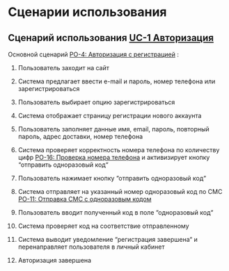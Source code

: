 # Сценарии использования

## **Сценарий использования [UC-1 Авторизация](https://astaaidar.atlassian.net/l/cp/ucjQPVPe)**

Основной сценарий [PO-4: Авторизация с регистрацией](https://astaaidar.atlassian.net/browse/PO-4)  :
1.  Пользователь заходит на сайт
2.  Система предлагает ввести e-mail и пароль, номер телефона или зарегистрироваться
3.  Пользователь выбирает опцию зарегистрироваться
4.  Система отображает страницу регистрации нового аккаунта
    
5.  Пользователь заполняет данные имя, email, пароль, повторный пароль, адрес доставки, номер телефона
    
6.  Система проверяет корректность номера телефона по количеству цифр [PO-16: Проверка номера телефона](https://astaaidar.atlassian.net/browse/PO-16) и активизирует кнопку “отправить одноразовый код“
    
7.  Пользователь нажимает кнопку “отправить одноразовый код“
    
8.  Система отправляет на указанный номер одноразовый код по СМС [PO-11: Отправка СМС с одноразовым кодом](https://astaaidar.atlassian.net/browse/PO-11)
    
9.  Пользователь вводит полученный код в поле “одноразовый код“
    
10.  Система проверяет код на соответствие отправленному
    
11.  Система выводит уведомление “регистрация завершена“ и перенаправляет пользователя в личный кабинет
    
12.  Авторизация завершена